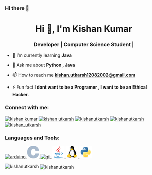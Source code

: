 ### Hi there 👋

<h1 align="center">Hi 👋, I'm Kishan Kumar</h1>
<h3 align="center">Developer | Computer Science Student |</h3>

- 🌱 I’m currently learning **Java**

- 💬 Ask me about **Python , Java**

- 📫 How to reach me **kishan.utkarsh12082002@gmail.com**

- ⚡ Fun fact **I dont want to be a Programer , I want to be an Ethical Hacker.**

<h3 align="left">Connect with me:</h3>
<p align="left">
<a href="https://linkedin.com/in/kishan kumar" target="blank"><img align="center" src="https://cdn.jsdelivr.net/npm/simple-icons@3.0.1/icons/linkedin.svg" alt="kishan kumar" height="30" width="40" /></a>
<a href="https://fb.com/kishan utkarsh" target="blank"><img align="center" src="https://cdn.jsdelivr.net/npm/simple-icons@3.0.1/icons/facebook.svg" alt="kishan utkarsh" height="30" width="40" /></a>
<a href="https://instagram.com/kishanutkarsh" target="blank"><img align="center" src="https://cdn.jsdelivr.net/npm/simple-icons@3.0.1/icons/instagram.svg" alt="kishanutkarsh" height="30" width="40" /></a>
<a href="https://www.codechef.com/users/kishanutkarsh" target="blank"><img align="center" src="https://cdn.jsdelivr.net/npm/simple-icons@3.1.0/icons/codechef.svg" alt="kishanutkarsh" height="30" width="40" /></a>
<a href="https://www.hackerrank.com/kishan_utkarsh" target="blank"><img align="center" src="https://cdn.jsdelivr.net/npm/simple-icons@3.0.1/icons/hackerrank.svg" alt="kishan_utkarsh" height="30" width="40" /></a>
</p>

<h3 align="left">Languages and Tools:</h3>
<p align="left"> <a href="https://www.arduino.cc/" target="_blank"> <img src="https://cdn.worldvectorlogo.com/logos/arduino-1.svg" alt="arduino" width="40" height="40"/> </a> <a href="https://www.cprogramming.com/" target="_blank"> <img src="https://raw.githubusercontent.com/devicons/devicon/master/icons/c/c-original.svg" alt="c" width="40" height="40"/> </a> <a href="https://git-scm.com/" target="_blank"> <img src="https://www.vectorlogo.zone/logos/git-scm/git-scm-icon.svg" alt="git" width="40" height="40"/> </a> <a href="https://www.java.com" target="_blank"> <img src="https://raw.githubusercontent.com/devicons/devicon/master/icons/java/java-original.svg" alt="java" width="40" height="40"/> </a> <a href="https://www.linux.org/" target="_blank"> <img src="https://raw.githubusercontent.com/devicons/devicon/master/icons/linux/linux-original.svg" alt="linux" width="40" height="40"/> </a> <a href="https://www.python.org" target="_blank"> <img src="https://raw.githubusercontent.com/devicons/devicon/master/icons/python/python-original.svg" alt="python" width="40" height="40"/> </a> </p>

<p><img align="left" src="https://github-readme-stats.vercel.app/api/top-langs?username=kishanutkarsh&show_icons=true&locale=en&layout=compact" alt="kishanutkarsh" /></p>

<p>&nbsp;<img align="center" src="https://github-readme-stats.vercel.app/api?username=kishanutkarsh&show_icons=true&locale=en" alt="kishanutkarsh" /></p>
